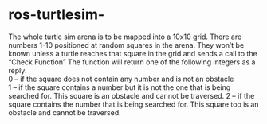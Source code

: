# ros-turtlesim-
The whole turtle sim arena is to be mapped into a 10x10 grid.
There are numbers 1-10 positioned at random squares in the arena. They won’t be known unless a turtle reaches that square in the grid and sends a call to the “Check Function” 
The function will return one of the following integers as a reply:    
0 – if the square does not contain any number and is not an obstacle    
1 – if the square contains a number but it is not the one that is being searched for. This square is an obstacle and cannot be traversed.
2 – if the square contains the number that is being searched for. This square too is an obstacle and cannot be traversed.
